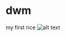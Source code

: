 # dwm
my first rice 
![alt text](https://github.com/rek3000/dwm-rek/blob/6bc1ca75f7940ef738d8c346b5af6c55ed4dd5f5/rice1.jpg)
